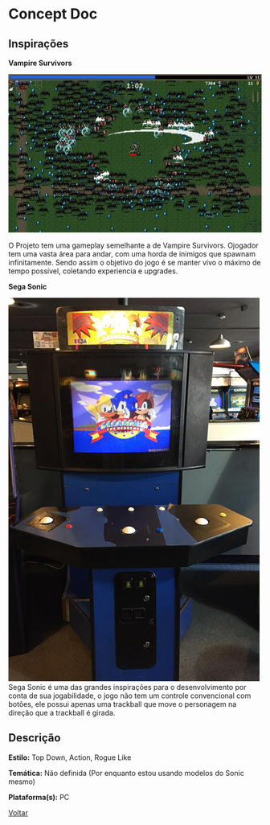 # **Concept Doc**

## Inspirações

**Vampire Survivors**

![Vampire Survivors](/Doc/images/vampire-survivors.jpg)

O Projeto tem uma gameplay semelhante a de Vampire Survivors. Ojogador tem uma vasta área para andar, com uma horda de inimigos que spawnam infinitamente. Sendo assim o objetivo do jogo é se manter vivo o máximo de tempo possível, coletando experiencia e upgrades.

**Sega Sonic**

![Sega Sonic](/Doc/images/sega-sonic.jpg)
Sega Sonic é uma das grandes inspirações para o desenvolvimento por conta de sua jogabilidade, o jogo não tem um controle convencional com botões, ele possui apenas uma trackball que move o personagem na direção que a trackball é girada.

## Descrição

**Estilo:** Top Down, Action, Rogue Like

**Temática:** Não definida (Por enquanto estou usando modelos do Sonic mesmo)

**Plataforma(s):** PC


[Voltar](../README.md)